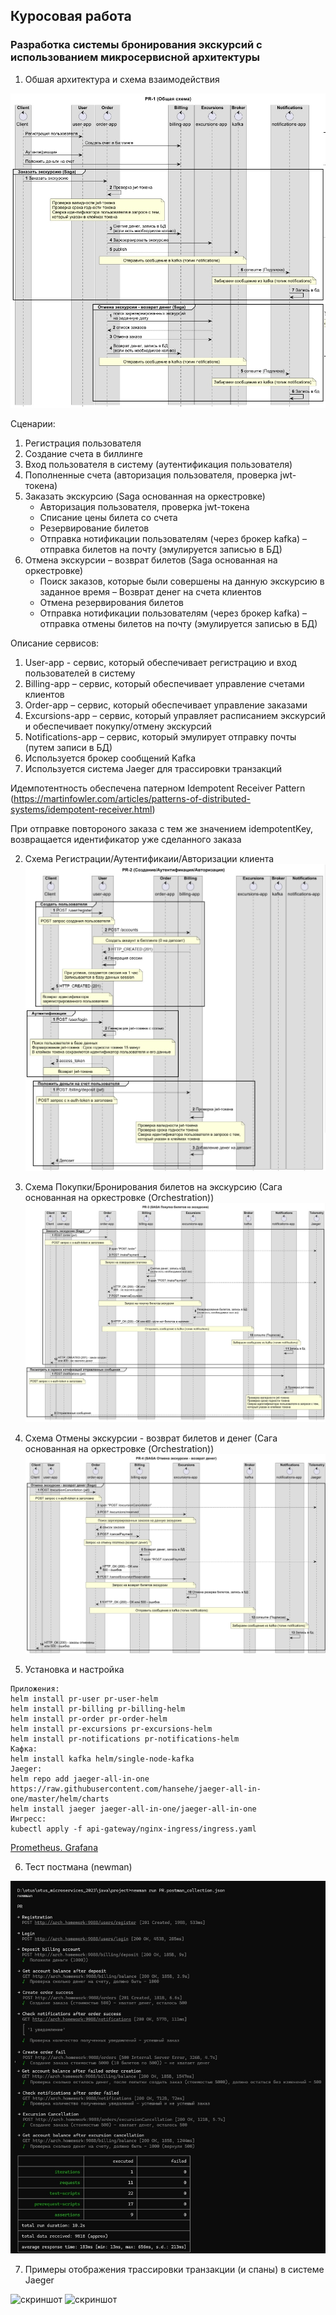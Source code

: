 ## Куросовая работа
###  Разработка системы бронирования экскурсий с использованием микросервисной архитектуры


1. Обшая архитектура и схема взаимодействия
  

![скриншот](pic/pr1.jpg)


Сценарии:

1. Регистрация пользователя
2. Создание счета в биллинге
3. Вход пользователя в систему (аутентификация пользователя)
4. Пополненные счета (авторизация пользователя, проверка jwt-токена)
5. Заказать экскурсию (Saga основанная на оркестровке)
	- Авторизация пользователя, проверка jwt-токена
	- Списание цены билета со счета 
  	- Резервирование билетов 
	- Отправка нотификации пользователям (через брокер kafka) – отправка билетов на почту (эмулируется записью в БД)
6. Отмена экскурсии – возврат билетов (Saga основанная на оркестровке)
  	- Поиск заказов, которые были совершены на данную экскурсию в заданное время
  	– Возврат денег на счета клиентов 
  	- Отмена резервирования билетов 
  	- Отправка нотификации пользователям (через брокер kafka) – отправка отмены билетов на почту (эмулируется записью в БД)

Описание сервисов:

1. User-app -  сервис, который обеспечивает регистрацию и вход пользователей в систему
2. Billing-app – сервис, который обеспечивает управление счетами клиентов
3. Order-app – сервис, который обеспечивает управление заказами
4. Excursions-app – сервис, который управляет расписанием экскурсий и обеспечивает покупку/отмену экскурсий
5. Notifications-app – сервис, который эмулирует отправку почты (путем записи в БД)
6. Используется брокер сообщений Kafka
7. Используется система Jaeger для трассировки транзакций



Идемпотентность обеспечена патерном Idempotent Receiver Pattern
(https://martinfowler.com/articles/patterns-of-distributed-systems/idempotent-receiver.html)

При отправке повтороного заказа с тем же значением idempotentKey, возвращается идентификатор уже сделанного заказа

2. Схема Регистрации/Аутентификаии/Авторизации клиента
![скриншот](pic/pr2.jpg)

3. Схема Покупки/Бронирования билетов на экскурсию (Сага основанная на оркестровке (Orchestration))
![скриншот](pic/pr3.jpg)

4. Схема Отмены экскурсии - возврат билетов и денег (Сага основанная на оркестровке (Orchestration))
![скриншот](pic/pr4.jpg)



5. Установка и настройка
```
Приложения:
helm install pr-user pr-user-helm
helm install pr-billing pr-billing-helm
helm install pr-order pr-order-helm
helm install pr-excursions pr-excursions-helm
helm install pr-notifications pr-notifications-helm
Кафка:
helm install kafka helm/single-node-kafka
Jaeger:
helm repo add jaeger-all-in-one https://raw.githubusercontent.com/hansehe/jaeger-all-in-one/master/helm/charts
helm install jaeger jaeger-all-in-one/jaeger-all-in-one
Ингресс:
kubectl apply -f api-gateway/nginx-ingress/ingress.yaml
```
[Prometheus. Grafana](actions.txt)


6. Тест постмана (newman)

![скриншот](pic/newman.jpg)


7. Примеры отображения трассировки транзакции (и спаны) в системе Jaeger

![скриншот](pic/jaeger1.jpg)
![скриншот](pic/jaeger2.jpg)


